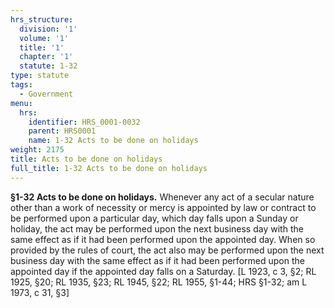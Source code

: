```yaml
---
hrs_structure:
  division: '1'
  volume: '1'
  title: '1'
  chapter: '1'
  statute: 1-32
type: statute
tags:
  - Government
menu:
  hrs:
    identifier: HRS_0001-0032
    parent: HRS0001
    name: 1-32 Acts to be done on holidays
weight: 2175
title: Acts to be done on holidays
full_title: 1-32 Acts to be done on holidays
---
```

**§1-32 Acts to be done on holidays.** Whenever any act of a secular nature other than a work of necessity or mercy is appointed by law or contract to be performed upon a particular day, which day falls upon a Sunday or holiday, the act may be performed upon the next business day with the same effect as if it had been performed upon the appointed day. When so provided by the rules of court, the act also may be performed upon the next business day with the same effect as if it had been performed upon the appointed day if the appointed day falls on a Saturday. [L 1923, c 3, §2; RL 1925, §20; RL 1935, §23; RL 1945, §22; RL 1955, §1-44; HRS §1-32; am L 1973, c 31, §3]